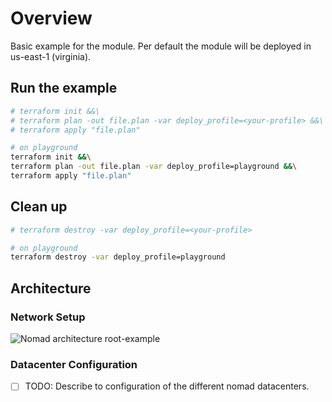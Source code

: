 # Overview

Basic example for the module.
Per default the module will be deployed in us-east-1 (virginia).

## Run the example

```bash
# terraform init &&\
# terraform plan -out file.plan -var deploy_profile=<your-profile> &&\
# terraform apply "file.plan"

# on playground
terraform init &&\
terraform plan -out file.plan -var deploy_profile=playground &&\
terraform apply "file.plan"
```

## Clean up

```bash
# terraform destroy -var deploy_profile=<your-profile>

# on playground
terraform destroy -var deploy_profile=playground
```

## Architecture

### Network Setup

![Nomad architecture root-example](https://raw.githubusercontent.com/MatthiasScholz/cos/master/_docs/architecture-root-example.png)

### Datacenter Configuration

* [ ] TODO: Describe to configuration of the different nomad datacenters.
